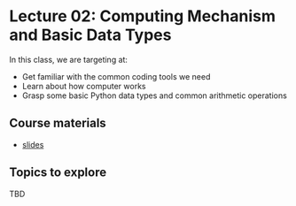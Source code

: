 # Lecture 02: Computing Mechanism and Basic Data Types

In this class, we are targeting at:
* Get familiar with the common coding tools we need
* Learn about how computer works
* Grasp some basic Python data types and common arithmetic operations

## Course materials
* [slides](https://docs.google.com/presentation/d/1yhaXolwT1iwIWzOgBl6nVFXg3bwOYlraJ9x9LelX7F4/edit#slide=id.p)

## Topics to explore
TBD